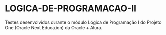 # LOGICA-DE-PROGRAMACAO-II
Testes desenvolvidos durante o módulo Lógica de Programação I do Projeto One (Oracle Next Education) da Oracle + Alura.
